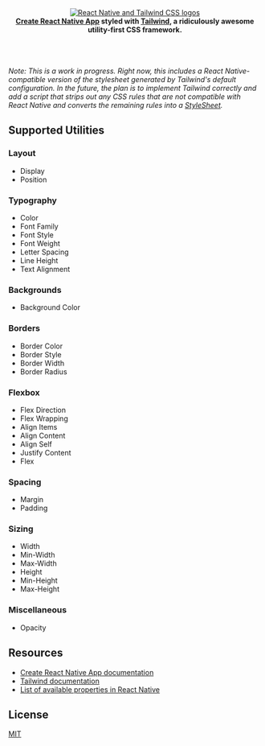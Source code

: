 <div align="center">
  <a href="https://github.com/taylorbryant/crna-tailwind/">
    <img src="https://image.ibb.co/iWHrKn/react_native_tailwind.png" alt="React Native and Tailwind CSS logos">
  </a>
</div>

<div align="center">
  <strong><a href="https://github.com/react-community/create-react-native-app" target="_blank">Create React Native App</a> styled with <a href="https://tailwindcss.com/" target="_blank">Tailwind</a>, a ridiculously awesome utility-first CSS framework.</strong>
  <br />
  <br />
  <br />
  <br />
</div>

*Note: This is a work in progress. Right now, this includes a React Native-compatible version of the stylesheet generated by Tailwind's default configuration. In the future, the plan is to implement Tailwind correctly and add a script that strips out any CSS rules that are not compatible with React Native and converts the remaining rules into a [StyleSheet](https://facebook.github.io/react-native/docs/stylesheet.html).*

## Supported Utilities
### Layout
* Display
* Position

### Typography
* Color
* Font Family
* Font Style
* Font Weight
* Letter Spacing
* Line Height
* Text Alignment

### Backgrounds
* Background Color

### Borders
* Border Color
* Border Style
* Border Width
* Border Radius

### Flexbox
* Flex Direction
* Flex Wrapping
* Align Items
* Align Content
* Align Self
* Justify Content
* Flex

### Spacing
* Margin
* Padding

### Sizing
* Width
* Min-Width
* Max-Width
* Height
* Min-Height
* Max-Height

### Miscellaneous
* Opacity


## Resources
* [Create React Native App documentation](https://github.com/react-community/create-react-native-app)
* [Tailwind documentation](https://tailwindcss.com/docs/what-is-tailwind/)
* [List of available properties in React Native](https://facebook.github.io/react-native/docs/stylesheet.html)

## License
[MIT](https://github.com/taylorbryant/crna-tailwind/blob/master/LICENSE.md)
